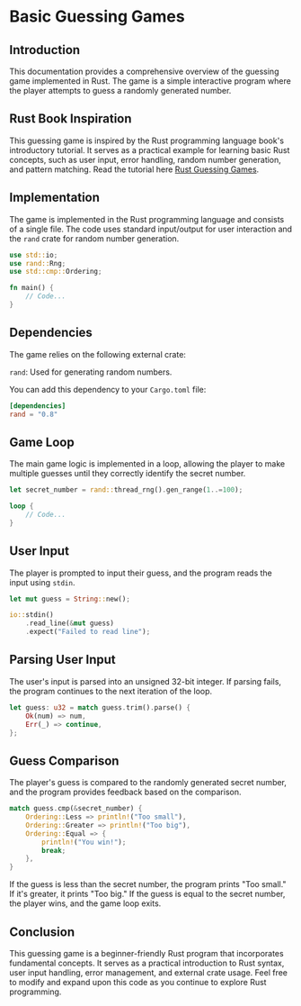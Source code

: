 # Basic Guessing Games

## Introduction

This documentation provides a comprehensive overview of the guessing game implemented in Rust. The game is a simple interactive program where the player attempts to guess a randomly generated number.

## Rust Book Inspiration

This guessing game is inspired by the Rust programming language book's introductory tutorial. It serves as a practical example for learning basic Rust concepts, such as user input, error handling, random number generation, and pattern matching. Read the tutorial here [Rust Guessing Games](https://doc.rust-lang.org/book/ch02-00-guessing-game-tutorial.html).

## Implementation

The game is implemented in the Rust programming language and consists of a single file. The code uses standard input/output for user interaction and the `rand` crate for random number generation.

```rust
use std::io;
use rand::Rng;
use std::cmp::Ordering;

fn main() {
    // Code...
}
```

## Dependencies

The game relies on the following external crate:

`rand`: Used for generating random numbers.

You can add this dependency to your `Cargo.toml` file:
```toml
[dependencies]
rand = "0.8"
```

## Game Loop

The main game logic is implemented in a loop, allowing the player to make multiple guesses until they correctly identify the secret number.
```rust
let secret_number = rand::thread_rng().gen_range(1..=100);

loop {
    // Code...
}
```

## User Input

The player is prompted to input their guess, and the program reads the input using `stdin`.
```rust
let mut guess = String::new();

io::stdin()
    .read_line(&mut guess)
    .expect("Failed to read line");
```

## Parsing User Input

The user's input is parsed into an unsigned 32-bit integer. If parsing fails, the program continues to the next iteration of the loop.

```rust
let guess: u32 = match guess.trim().parse() {
    Ok(num) => num,
    Err(_) => continue,
};
```

## Guess Comparison

The player's guess is compared to the randomly generated secret number, and the program provides feedback based on the comparison.

```rust
match guess.cmp(&secret_number) {
    Ordering::Less => println!("Too small"),
    Ordering::Greater => println!("Too big"),
    Ordering::Equal => {
        println!("You win!");
        break;
    },
}
```

If the guess is less than the secret number, the program prints "Too small." If it's greater, it prints "Too big." If the guess is equal to the secret number, the player wins, and the game loop exits.

## Conclusion

This guessing game is a beginner-friendly Rust program that incorporates fundamental concepts. It serves as a practical introduction to Rust syntax, user input handling, error management, and external crate usage. Feel free to modify and expand upon this code as you continue to explore Rust programming.
